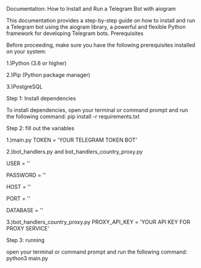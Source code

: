 Documentation: How to Install and Run a Telegram Bot with aiogram

This documentation provides a step-by-step guide on how to install and run a Telegram bot using the aiogram library, a powerful and flexible Python framework for developing Telegram bots.
Prerequisites

Before proceeding, make sure you have the following prerequisites installed on your system:

1.)Python (3.6 or higher)

2.)Pip (Python package manager)

3.)PostgreSQL

Step 1: Install dependencies

To install dependencies, open your terminal or command prompt and run the following command:
pip install -r requirements.txt


Step 2: fill out the variables 

1.)main.py
TOKEN = 'YOUR TELEGRAM TOKEN BOT'

2.)bot_handlers.py and bot_handlers_country_proxy.py

USER = ''

PASSWORD = ''

HOST = ''

PORT = ''

DATABASE = ''

3.)bot_handlers_country_proxy.py
PROXY_API_KEY = 'YOUR API KEY FOR PROXY SERVICE'

Step 3: running

open your terminal or command prompt and run the following command:
python3 main.py
